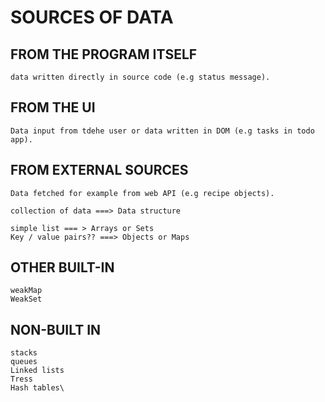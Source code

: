 # **SOURCES OF DATA**

## **FROM THE PROGRAM ITSELF**

```
data written directly in source code (e.g status message).
```

## **FROM THE UI**

```
Data input from tdehe user or data written in DOM (e.g tasks in todo app).
```

## **FROM EXTERNAL SOURCES**

```
Data fetched for example from web API (e.g recipe objects).
```

```
collection of data ===> Data structure

simple list === > Arrays or Sets
Key / value pairs?? ===> Objects or Maps
```

## **OTHER BUILT-IN**

```
weakMap
WeakSet
```

## **NON-BUILT IN**

```
stacks
queues
Linked lists
Tress
Hash tables\
```
